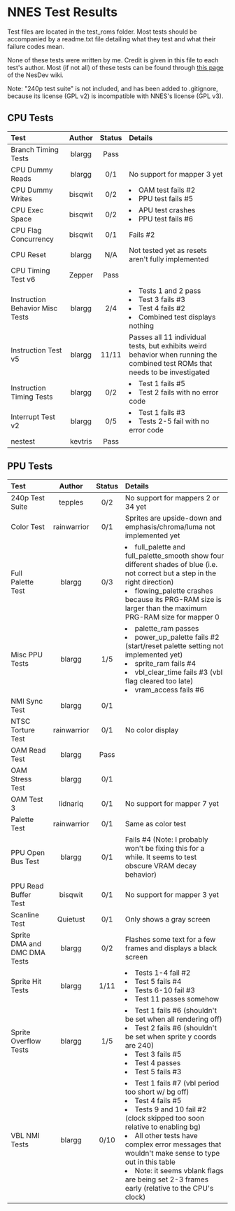 # NNES Test Results

Test files are located in the test_roms folder. Most tests should be accompanied by a readme.txt file detailing what they test and what their failure codes mean.

None of these tests were written by me. Credit is given in this file to each test's author. Most (if not all) of these tests can be found through [this page](https://wiki.nesdev.com/w/index.php/Emulator_tests) of the NesDev wiki.

Note: "240p test suite" is not included, and has been added to .gitignore, because its license (GPL v2) is incompatible with NNES's license (GPL v3).

## CPU Tests

| Test | Author | Status | Details |
| :--- | :----: | :----: | :------ |
| Branch Timing Tests | blargg | Pass | |
| CPU Dummy Reads | blargg | 0/1 | No support for mapper 3 yet |
| CPU Dummy Writes | bisqwit | 0/2 | <l><li>OAM test fails #2</li> <li>PPU test fails #5</li></l> | 
| CPU Exec Space | bisqwit | 0/2 | <l><li>APU  test crashes</li> <li>PPU test fails #6</li></l> |
| CPU Flag Concurrency | bisqwit | 0/1 | Fails #2 |
| CPU Reset | blargg | N/A | Not tested yet as resets aren't fully implemented |
| CPU Timing Test v6 | Zepper | Pass | |
| Instruction Behavior Misc Tests | blargg | 2/4 | <l><li>Tests 1 and 2 pass</li> <li>Test 3 fails #3</li> <li>Test 4 fails #2</li> <li>Combined test displays nothing</li></l> |
| Instruction Test v5 | blargg | 11/11 | Passes all 11 individual tests, but exhibits weird behavior when running the combined test ROMs that needs to be investigated |
| Instruction Timing Tests | blargg | 0/2 | <l><li>Test 1 fails #5</li> <li>Test 2 fails with no error code</li></l> |
| Interrupt Test v2 | blargg | 0/5 | <l><li>Test 1 fails #3</li> <li>Tests 2-5 fail with no error code</li></l> |
| nestest | kevtris | Pass | |

## PPU Tests

| Test | Author | Status | Details |
| :--- | :----: | :----: | :------ |
| 240p Test Suite | tepples | 0/2 | No support for mappers 2 or 34 yet |
| Color Test | rainwarrior | 0/1 | Sprites are upside-down and emphasis/chroma/luma not implemented yet |
| Full Palette Test | blargg | 0/3 | <l><li>full_palette and full_palette_smooth show four different shades of blue (i.e. not correct but a step in the right direction)</li> <li>flowing_palette crashes because its PRG-RAM size is larger than the maximum PRG-RAM size for mapper 0</li></l> |
| Misc PPU Tests | blargg | 1/5 | <l><li>palette_ram passes</li> <li>power_up_palette fails #2 (start/reset palette setting not implemented yet)</li> <li>sprite_ram fails #4</li> <li>vbl_clear_time fails #3 (vbl flag cleared too late)</li> <li>vram_access fails #6</li></l> |
| NMI Sync Test | blargg | 0/1 | |
| NTSC Torture Test | rainwarrior | 0/1 | No color display |
| OAM Read Test | blargg | Pass | |
| OAM Stress Test | blargg | 0/1 | |
| OAM Test 3 | lidnariq | 0/1 | No support for mapper 7 yet |
| Palette Test | rainwarrior | 0/1 | Same as color test |
| PPU Open Bus Test | blargg | 0/1 | Fails #4 (Note: I probably won't be fixing this for a while. It seems to test obscure VRAM decay behavior) |
| PPU Read Buffer Test | bisqwit | 0/1 | No support for mapper 3 yet |
| Scanline Test | Quietust | 0/1 | Only shows a gray screen |
| Sprite DMA and DMC DMA Tests | blargg | 0/2 | Flashes some text for a few frames and displays a black screen |
| Sprite Hit Tests | blargg | 1/11 | <l><li>Tests 1-4 fail #2</li> <li>Test 5 fails #4</li> <li>Tests 6-10 fail #3</li> <li>Test 11 passes somehow</li></l> |
| Sprite Overflow Tests | blargg | 1/5 | <l><li>Test 1 fails #6 (shouldn't be set when all rendering off)</li> <li>Test 2 fails #6 (shouldn't be set when sprite y coords are 240)</li> <li>Test 3 fails #5</li> <li>Test 4 passes</li> <li>Test 5 fails #3</li></l> |
| VBL NMI Tests | blargg | 0/10 | <l><li>Test 1 fails #7 (vbl period too short w/ bg off)</li> <li>Test 4 fails #5</li> <li>Tests 9 and 10 fail #2 (clock skipped too soon relative to enabling bg)</li> <li>All other tests have complex error messages that wouldn't make sense to type out in this table</li> <li>Note: it seems vblank flags are being set 2-3 frames early (relative to the CPU's clock)</li></l> |